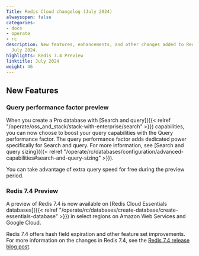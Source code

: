 ```yaml
---
Title: Redis Cloud changelog (July 2024)
alwaysopen: false
categories:
- docs
- operate
- rc
description: New features, enhancements, and other changes added to Redis Cloud during
  July 2024.
highlights: Redis 7.4 Preview
linktitle: July 2024
weight: 46
---
```


## New Features


### Query performance factor preview

When you create a Pro database with [Search and query]({{< relref "/operate/oss_and_stack/stack-with-enterprise/search" >}}) capabilities, you can now choose to boost your query capabilities with the Query performance factor. The query performance factor adds dedicated power specifically for Search and query. For more information, see [Search and query sizing]({{< relref "/operate/rc/databases/configuration/advanced-capabilities#search-and-query-sizing" >}}).

You can take advantage of extra query speed for free during the preview period.

### Redis 7.4 Preview

A preview of Redis 7.4 is now available on [Redis Cloud Essentials databases]({{< relref "/operate/rc/databases/create-database/create-essentials-database" >}}) in select regions on Amazon Web Services and Google Cloud.

Redis 7.4 offers hash field expiration and other feature set improvements. For more information on the changes in Redis 7.4, see the [Redis 7.4 release blog post](https://redis.io/blog/announcing-redis-community-edition-and-redis-stack-74).

